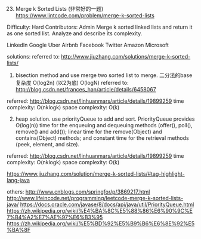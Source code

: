 23. Merge k Sorted Lists  (非常好的一题)
https://www.lintcode.com/problem/merge-k-sorted-lists

Difficulty: Hard
Contributors: Admin
Merge k sorted linked lists and return it as one sorted list. Analyze and describe its complexity.

LinkedIn Google Uber Airbnb Facebook Twitter Amazon Microsoft

solutions: referred to: http://www.jiuzhang.com/solutions/merge-k-sorted-lists/
1. bisection method and use merge two sorted list to merge.
二分法的base 复杂度 O(log2n) (以2为底) O(logN) referred to: http://blog.csdn.net/frances_han/article/details/6458067

referred: http://blog.csdn.net/linhuanmars/article/details/19899259
time complexity: O(nklogk)
space complexity: O(k)

2. heap solution. use priorityQueue to add and sort.
 PriorityQueue provides O(log(n)) time for the enqueuing and dequeuing methods (offer(), poll(), remove() and add()); linear time for the remove(Object) and contains(Object) methods; and constant time for the retrieval methods (peek, element, and size).

 referred: http://blog.csdn.net/linhuanmars/article/details/19899259
 time complexity: O(nklogk)
 space complexity: O(k)

https://www.jiuzhang.com/solution/merge-k-sorted-lists/#tag-highlight-lang-java

others:
http://www.cnblogs.com/springfor/p/3869217.html
http://www.lifeincode.net/programming/leetcode-merge-k-sorted-lists-java/
https://docs.oracle.com/javase/8/docs/api/java/util/PriorityQueue.html
https://zh.wikipedia.org/wiki/%E4%BA%8C%E5%88%86%E6%90%9C%E7%B4%A2%E7%AE%97%E6%B3%95
https://zh.wikipedia.org/wiki/%E5%BD%92%E5%B9%B6%E6%8E%92%E5%BA%8F
